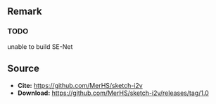 ## Remark

### TODO

unable to build SE-Net

## Source

- **Cite:** https://github.com/MerHS/sketch-i2v
- **Download:** https://github.com/MerHS/sketch-i2v/releases/tag/1.0